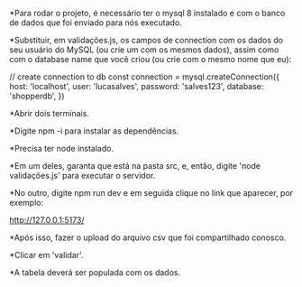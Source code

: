 *Para rodar o projeto, é necessário ter o mysql 8 instalado e com o banco de dados que foi enviado para nós executado.

*Substituir, em validações.js, os campos de connection com os dados do seu usuário do MySQL (ou crie um com os mesmos dados), assim como com o database name que você criou (ou crie com o mesmo nome que eu):

// create connection to db
const connection = mysql.createConnection({
  host: 'localhost',
  user: 'lucasalves',
  password: 'salves123',
  database: 'shopperdb',
})

*Abrir dois terminais.

*Digite npm -i para instalar as dependências.

*Precisa ter node instalado.

*Em um deles, garanta que está na pasta src, e, então, digite 'node validações.js' para executar o servidor.

*No outro, digite npm run dev e em seguida clique no link que aparecer, por exemplo:

http://127.0.0.1:5173/

*Após isso, fazer o upload do arquivo csv que foi compartilhado conosco.

*Clicar em 'validar'. 

*A tabela deverá ser populada com os dados.
